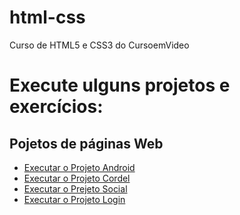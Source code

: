 # html-css
 Curso de HTML5 e CSS3 do CursoemVideo

<!--  Estou aprendendo a criar sites e agora vou gerenciar meus repositórios! -->
<h1>Execute ulguns projetos e exercícios:</h1>
<h2>Pojetos de páginas Web</h2>
<ul>
    <li>
        <a href="https://g-matheusdouglas.github.io/projeto-android/">Executar o Projeto Android</a>
    </li>
    <li>
        <a href="https://g-matheusdouglas.github.io/projeto-cordel/">Executar o Projeto Cordel</a>
    </li>
    <li>
        <a href="https://g-matheusdouglas.github.io/projeto-social/">Executar o Prejeto Social</a>
    </li>
    <li>
        <a href="https://g-matheusdouglas.github.io/projeto-login/">Executar o Projeto Login</a>
    </li>
</ul>
